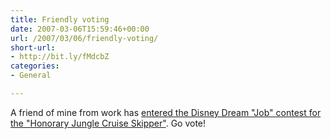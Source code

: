 ```yaml
---
title: Friendly voting
date: 2007-03-06T15:59:46+00:00
url: /2007/03/06/friendly-voting/
short-url:
- http://bit.ly/fMdcbZ
categories:
- General

---
```

<div class='microid-mailto+http:sha1:c5dd87da0dfac0c1ec6f9ed4b7e7a2f3f2cca031'>

A friend of mine from work has [entered the Disney Dream "Job" contest for the "Honorary Jungle Cruise Skipper"](http://www.youtube.com/watch?v=AenGMLNDyJM). Go vote!


